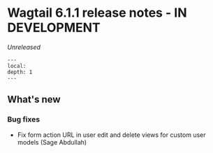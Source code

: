 # Wagtail 6.1.1 release notes - IN DEVELOPMENT

_Unreleased_

```{contents}
---
local:
depth: 1
---
```

## What's new

### Bug fixes

 * Fix form action URL in user edit and delete views for custom user models (Sage Abdullah)
